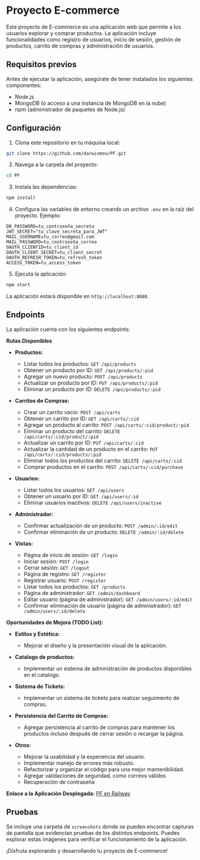 # Proyecto E-commerce

Este proyecto de E-commerce es una aplicación web que permite a los usuarios explorar y comprar productos. La aplicación incluye funcionalidades como registro de usuarios, inicio de sesión, gestión de productos, carrito de compras y administración de usuarios.

## Requisitos previos

Antes de ejecutar la aplicación, asegúrate de tener instalados los siguientes componentes:

- Node.js
- MongoDB (o acceso a una instancia de MongoDB en la nube)
- npm (administrador de paquetes de Node.js)

## Configuración

1. Clona este repositorio en tu máquina local:

```bash
git clone https://github.com/darwinmou/PF.git
```

2. Navega a la carpeta del proyecto:

```bash
cd PF
```

3. Instala las dependencias:

```bash
npm install
```

4. Configura las variables de entorno creando un archivo `.env` en la raíz del proyecto. Ejemplo:

```env
DB_PASSWORD=tu_contraseña_secreta
JWT_SECRET="tu_clave_secreta_para_JWT"
MAIL_USERNAME=tu_correo@gmail.com
MAIL_PASSWORD=tu_contraseña_correo
OAUTH_CLIENTID=tu_client_id
OAUTH_CLIENT_SECRET=tu_client_secret
OAUTH_REFRESH_TOKEN=tu_refresh_token
ACCESS_TOKEN=tu_access_token
```

5. Ejecuta la aplicación:

```bash
npm start
```

La aplicación estará disponible en `http://localhost:8080`.

## Endpoints

La aplicación cuenta con los siguientes endpoints:

**Rutas Disponibles**

- **Productos:**
  - Listar todos los productos: `GET /api/products`
  - Obtener un producto por ID: `GET /api/products/:pid`
  - Agregar un nuevo producto: `POST /api/products`
  - Actualizar un producto por ID: `PUT /api/products/:pid`
  - Eliminar un producto por ID: `DELETE /api/products/:pid`

- **Carritos de Compras:**
  - Crear un carrito vacío: `POST /api/carts`
  - Obtener un carrito por ID: `GET /api/carts/:cid`
  - Agregar un producto al carrito: `POST /api/carts/:cid/product/:pid`
  - Eliminar un producto del carrito: `DELETE /api/carts/:cid/product/:pid`
  - Actualizar un carrito por ID: `PUT /api/carts/:cid`
  - Actualizar la cantidad de un producto en el carrito: `PUT /api/carts/:cid/products/:pid`
  - Eliminar todos los productos del carrito: `DELETE /api/carts/:cid`
  - Comprar productos en el carrito: `POST /api/carts/:cid/purchase`

- **Usuarios:**
  - Listar todos los usuarios: `GET /api/users`
  - Obtener un usuario por ID: `GET /api/users/:id`
  - Eliminar usuarios inactivos: `DELETE /api/users/inactive`

- **Administrador:**
  - Confirmar actualización de un producto: `POST /admin/:id/edit`
  - Confirmar eliminación de un producto: `DELETE /admin/:id/delete`

- **Vistas:**
  - Página de inicio de sesión: `GET /login`
  - Iniciar sesión: `POST /login`
  - Cerrar sesión: `GET /logout`
  - Página de registro: `GET /register`
  - Registrar usuario: `POST /register`
  - Listar todos los productos: `GET /products`
  - Página de administrador: `GET /admin/dashboard`
  - Editar usuario (página de administrador): `GET /admin/users/:id/edit`
  - Confirmar eliminación de usuario (página de administrador): `GET /admin/users/:id/delete`

**Oportunidades de Mejora (TODO List):**

- **Estilos y Estética:**
  - Mejorar el diseño y la presentación visual de la aplicación.

- **Catalogo de productos:**
  - Implementar un sistema de administración de productos disponibles en el catalogo.

- **Sistema de Tickets:**
  - Implementar un sistema de tickets para realizar seguimiento de compras.

- **Persistencia del Carrito de Compras:**
  - Agregar persistencia al carrito de compras para mantener los productos incluso después de cerrar sesión o recargar la página.

- **Otros:**
  - Mejorar la usabilidad y la experiencia del usuario.
  - Implementar manejo de errores más robusto.
  - Refactorizar y organizar el código para una mejor mantenibilidad.
  - Agregar validaciones de seguridad, como correos válidos
  - Recuperación de contraseña

**Enlace a la Aplicación Desplegada:**
[PF en Railway](https://pf-production-darwinmou.up.railway.app/)

## Pruebas

Se incluye una carpeta de `screenshots` donde se pueden encontrar capturas de pantalla que evidencian pruebas de los distintos endpoints. Puedes explorar estas imágenes para verificar el funcionamiento de la aplicación.

¡Disfruta explorando y desarrollando tu proyecto de E-commerce!